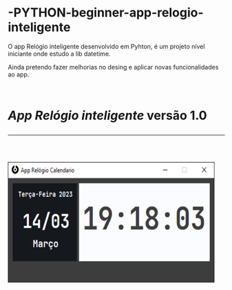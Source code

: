 # -PYTHON-beginner-app-relogio-inteligente

O app Relógio inteligente desenvolvido em Pyhton, é um projeto nível iniciante onde estudo a lib datetime.

Ainda pretendo fazer melhorias no desing e aplicar novas funcionalidades ao app.

 <br>

<h1> <i>App Relógio inteligente </i> versão 1.0
<hr>
<br>
<img align="center" width="480" height="280" src="./imagens/versao_03.png">
<br>
